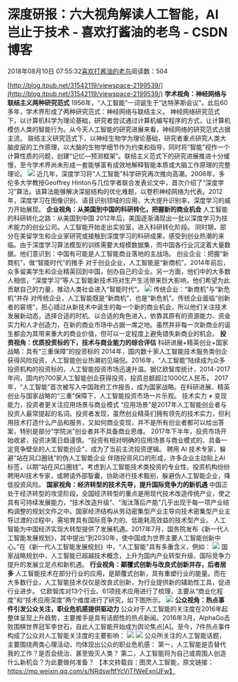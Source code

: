 
# 深度研报：六大视角解读人工智能，AI岂止于技术 - 喜欢打酱油的老鸟 - CSDN博客


2018年08月10日 07:55:32[喜欢打酱油的老鸟](https://me.csdn.net/weixin_42137700)阅读数：504


[http://blog.itpub.net/31542119/viewspace-2199539/](http://blog.itpub.net/31542119/viewspace-2199539/)
**学术视角：神经网络与联结主义两种研究范式**
1956年，“人工智能”一词诞生于“达特茅斯会议”。此后60多年，学术界形成了两种研究范式：神经网络与联结主义。
神经网络研究范式下，以计算机科学为理论基础，研究者尝试通过计算机编写程序的方式，让计算机模仿人类的智能行为。从今天人工智能的研究进展来看，神经网络的研究范式占据主流。
联结主义研究范式下，以神经生物学为理论基础，研究者重点研究人类大脑皮层的工作原理，以大脑的生物学细节作为约束和指导，同时将“智能”视作一个计算性质的问题，创建“记忆—预测框架”。联结主义范式下的研究进展推进十分缓慢，至今学术界尚未形成一套能够富有成效地解释智能本质或大脑工作原理的完整理论。
![](http://img.blog.itpub.net/blog/2018/08/09/6715661a7d16c147.jpeg?x-oss-process=style/bb)
近几年，深度学习将“人工智能”科学研究再次推向高潮。2006年，多伦多大学教授Geoffrey Hinton与几位学者联合发表论文中，首次介绍了“深度学习”算法。该算法能够解决深层结构的优化难题，以卷积神经网络为代表。2012年，深度学习在图像识别、语音识别领域的应用，大大提升识别率，深度学习的威力开始展现。
**企业视角：从美国到中国的科研转化，把握新的商业机会**
人工智能的科研转化之路：从美国到中国
2012年后，美国逐渐涌现出一批以深度学习为技术能力的创业公司。人工智能开始走出实验室，进入科研转化阶段。
同时期，部分在美留学生和企业家研究或接触到深度学习的科研成果，感受到创业热潮的来临。由于深度学习算法模型的训练需要大规模数据集，而中国各行业沉淀着大量数据。他们意识到：中国有可能是人工智能商业落地的主战场。
创业企业：把握“新商机”，做“智能时代”的推手
对于创业企业，人工智能是“新商机”。2014年前后，众多留美学生和企业精英回到中国，创办自己的企业。另一方面，他们中的大多数人相信，“深度学习”等人工智能新技术将对生产生活带来巨大影响，他们希望为此贡献自己的力量，推动人类社会进入“智能时代”。
![](http://img.blog.itpub.net/blog/2018/08/09/f643f05a6616af0e.jpeg?x-oss-process=style/bb)
传统企业：“新商机”与“新危机”并存
对传统企业，人工智能既是“新商机”，也是“新危机”。传统企业面临“创新者的窘境”，担心错过从新技术中诞生的每一个新的商业机会，所以他们关注技术发展新动态，选择合适的时机、以合适的角色进入，依靠其原有的资源能力、资金实力和人才创造力，在新的商业市场中占据一席之地。虽然并非每一次新商业的诞生都会为其带来重大的商业价值，但可以一定程度上避免错失新商业的机会。
**投资视角：优质投资标的下，技术与商业能力的综合评估**
科研进展+精英创业+国家战略：具有“三重保障”的投资标的
2014年，国内数十家人工智能技术服务类创企获得风险投资，人工智能创业热潮初见端倪。2016年，“人工智能”陆续成为众多投资机构的投资标的，人工智能投资市场迅速升温。据亿欧智库统计，2014-2017年间，国内约700家人工智能创企获得投资，投资总额超过1000亿人民币。
2017年，“人工智能”首次被写入中国政府工作报告，成为国家战略。在科研进展、精英创业与国家战略的“三重”保障下，人工智能投资市场一片乐观。
技术实力 ≠ 变现能力，投资者更关注应用场景与商业模式
“应用场景”是2017年人工智能创业者与投资人最常提起的名词。投资者发现，虽然创业精英们拥有领先的技术实力，但利用技术打造什么产品和服务，又如何商业变现，并不是所有创业者都可以给出答案，特别是部分“学院派”创业者并不具备商业思维。
2017年下半年，投资市场开始收紧，投资决策日趋谨慎。“投资有相对明确的应用场景与商业模式的、具备一定竞争壁垒的人工智能创企”，成为了当前主流投资逻辑。
聘用 AI 技术专家，躲避“站在风口圈钱”的伪人工智能企业
伴随投资风口的形成，许多企业主动贴上AI标签，以期“站在风口圈钱”。考虑到人工智能技术类投资的专业性，投资机构纷纷聘用AI技术专家，或聘请外部智囊，协助进行技术甄别，躲避伪人工智能企业，降低投资风险。
**国家视角：经济转型的技术先导，提升国际竞争力的新机遇**
中国正处于经济转型的攻坚阶段，全国经济转型的重点是用现代技术改造传统产业，使之具有可持续发展能力，“技术改造升级”、“淘汰落后产能”几乎出现于每一项产业结构调整的规划文件之中。国家经济结构从劳动密集型产业主导向技术密集型产业主导过渡的过程中，需培育具有国际竞争力的、低能耗高效益的技术型产业。
人工智能为中国经济实现大转型提供了发展机遇。2017年7月，国务院发布《新一代人工智能发展规划》，其中提出“到2030年，使中国成为世界主要人工智能创新中心。”在《新一代人工智能发展规划》中，“人工智能”具有多重含义，例如：
![](http://img.blog.itpub.net/blog/2018/08/09/eec9e5b4698c14c7.jpeg?x-oss-process=style/bb)
国家战略规划中，人工智能已超越技术概念，上升为国内产业转型升级、国际竞争力提升的发展立足点和新机遇。
**行业视角：颠覆式创新与改良式创新并存，后者居多**
人工智能技术在部分行业的应用，是颠覆式创新，具有重塑行业的能量。而在大多数行业，人工智能技术仅仅是改良式创新，为行业提供新的辅助性工具，促进行业进步。
亿欧智库对13个行业、61项技术应用进行了梳理，主要从“商业化程度”和“技术应用深度”两个维度进行了研究，如下图所示。
![](http://img.blog.itpub.net/blog/2018/08/09/18746aa62fb22b4c.jpeg?x-oss-process=style/bb)
**公众视角：热点事件引发公众关注，职业危机感提供驱动力**
公众对于人工智能的关注度在2016年起整体呈现上升趋势，主要推手是具有话题性的热点新闻。2016年3月，AlphaGo击败围棋世界冠军李世石，自此人工智能开始成为舆论焦点[A]。至今，7件热点事件构成了公众对人工智能关注度的主要影响：
![](http://img.blog.itpub.net/blog/2018/08/09/78474a26402eadb8.jpeg?x-oss-process=style/bb)
![](http://img.blog.itpub.net/blog/2018/08/09/d4db3cafe7afd40c.jpeg?x-oss-process=style/bb)
公众所关注的人工智能话题，主要围绕两类心理活动，均体现出公众的职业危机感：
第一，人工智能是否替代我的工作？是否会统治、甚至毁灭人类？
第二，人工智能将为自己或周围人创造什么新机会？为此要做何准备？
【本文转载自：图灵人工智能，原文链接：https://mp.weixin.qq.com/s/NRdswftfYcViTfWeExnUFw】

